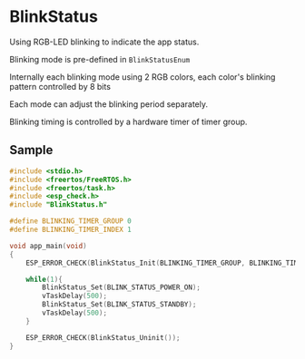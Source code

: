 # BlinkStatus
Using RGB-LED blinking to indicate the app status.

Blinking mode is pre-defined in `BlinkStatusEnum`

Internally each blinking mode using 2 RGB colors,
each color's blinking pattern controlled by 8 bits

Each mode can adjust the blinking period separately.

Blinking timing is controlled by a hardware timer of timer group.

## Sample
```C
#include <stdio.h>
#include <freertos/FreeRTOS.h>
#include <freertos/task.h>
#include <esp_check.h>
#include "BlinkStatus.h"

#define BLINKING_TIMER_GROUP 0
#define BLINKING_TIMER_INDEX 1

void app_main(void)
{
    ESP_ERROR_CHECK(BlinkStatus_Init(BLINKING_TIMER_GROUP, BLINKING_TIMER_INDEX));

    while(1){
        BlinkStatus_Set(BLINK_STATUS_POWER_ON);
        vTaskDelay(500);
        BlinkStatus_Set(BLINK_STATUS_STANDBY);
        vTaskDelay(500);
    }

    ESP_ERROR_CHECK(BlinkStatus_Uninit());
}
```